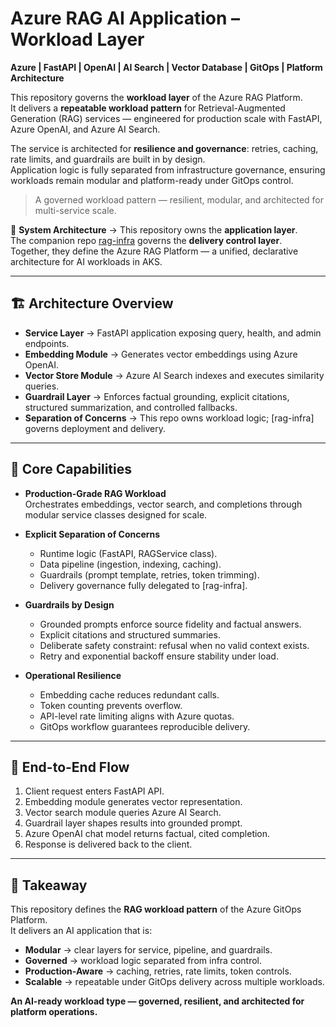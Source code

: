 # Azure RAG AI Application – Workload Layer

**Azure | FastAPI | OpenAI | AI Search | Vector Database | GitOps | Platform Architecture**

This repository governs the **workload layer** of the Azure RAG Platform.  
It delivers a **repeatable workload pattern** for Retrieval-Augmented Generation (RAG) services — engineered for production scale with FastAPI, Azure OpenAI, and Azure AI Search.  

The service is architected for **resilience and governance**: retries, caching, rate limits, and guardrails are built in by design.  
Application logic is fully separated from infrastructure governance, ensuring workloads remain modular and platform-ready under GitOps control.  

> A governed workload pattern — resilient, modular, and architected for multi-service scale.

🔗 **System Architecture** → This repository owns the **application layer**.  
The companion repo [rag-infra](https://github.com/dhayv/azure-rag-infra) governs the **delivery control layer**.  
Together, they define the Azure RAG Platform — a unified, declarative architecture for AI workloads in AKS.  

---

## 🏗️ Architecture Overview

- **Service Layer** → FastAPI application exposing query, health, and admin endpoints.  
- **Embedding Module** → Generates vector embeddings using Azure OpenAI.  
- **Vector Store Module** → Azure AI Search indexes and executes similarity queries.  
- **Guardrail Layer** → Enforces factual grounding, explicit citations, structured summarization, and controlled fallbacks.  
- **Separation of Concerns** → This repo owns workload logic; [rag-infra] governs deployment and delivery.  

---

## 🚀 Core Capabilities

- **Production-Grade RAG Workload**  
  Orchestrates embeddings, vector search, and completions through modular service classes designed for scale.  

- **Explicit Separation of Concerns**  
  - Runtime logic (FastAPI, RAGService class).  
  - Data pipeline (ingestion, indexing, caching).  
  - Guardrails (prompt template, retries, token trimming).  
  - Delivery governance fully delegated to [rag-infra].  

- **Guardrails by Design**  
  - Grounded prompts enforce source fidelity and factual answers.  
  - Explicit citations and structured summaries.  
  - Deliberate safety constraint: refusal when no valid context exists.  
  - Retry and exponential backoff ensure stability under load.  

- **Operational Resilience**  
  - Embedding cache reduces redundant calls.  
  - Token counting prevents overflow.  
  - API-level rate limiting aligns with Azure quotas.  
  - GitOps workflow guarantees reproducible delivery.  

---

## 🔄 End-to-End Flow

1. Client request enters FastAPI API.  
2. Embedding module generates vector representation.  
3. Vector search module queries Azure AI Search.  
4. Guardrail layer shapes results into grounded prompt.  
5. Azure OpenAI chat model returns factual, cited completion.  
6. Response is delivered back to the client.  

---

## 📌 Takeaway

This repository defines the **RAG workload pattern** of the Azure GitOps Platform.  
It delivers an AI application that is:  
- **Modular** → clear layers for service, pipeline, and guardrails.  
- **Governed** → workload logic separated from infra control.  
- **Production-Aware** → caching, retries, rate limits, token controls.  
- **Scalable** → repeatable under GitOps delivery across multiple workloads.  

**An AI-ready workload type — governed, resilient, and architected for platform operations.**
